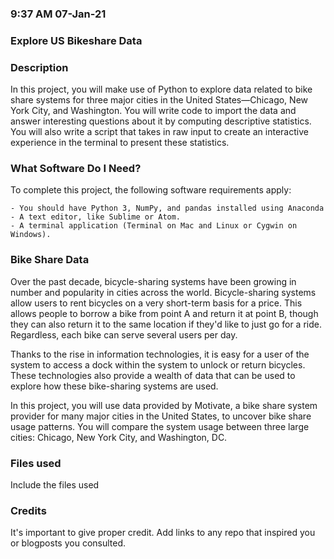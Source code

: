 ### 9:37 AM 07-Jan-21

### Explore US Bikeshare Data

### Description
In this project, you will make use of Python to explore data related to bike share systems for
three major cities in the United States—Chicago, New York City, and Washington. You will write code to 
import the data and answer interesting questions about it by computing descriptive statistics.
You will also write a script that takes in raw input to create an interactive experience in the 
terminal to present these statistics.

### What Software Do I Need?
To complete this project, the following software requirements apply:

	- You should have Python 3, NumPy, and pandas installed using Anaconda
	- A text editor, like Sublime or Atom.
	- A terminal application (Terminal on Mac and Linux or Cygwin on Windows).

### Bike Share Data
Over the past decade, bicycle-sharing systems have been growing in number and popularity in cities
across the world. Bicycle-sharing systems allow users to rent bicycles on a very short-term basis
for a price. This allows people to borrow a bike from point A and return it at point B,
though they can also return it to the same location if they'd like to just go for a ride.
Regardless, each bike can serve several users per day.

Thanks to the rise in information technologies, it is easy for a user of the system to access
a dock within the system to unlock or return bicycles. These technologies also provide a wealth
of data that can be used to explore how these bike-sharing systems are used.

In this project, you will use data provided by Motivate, a bike share system provider for many
major cities in the United States, to uncover bike share usage patterns.
You will compare the system usage between three large cities: Chicago, New York City,
and Washington, DC.

### Files used
Include the files used

### Credits
It's important to give proper credit. Add links to any repo that inspired you or blogposts you consulted.

